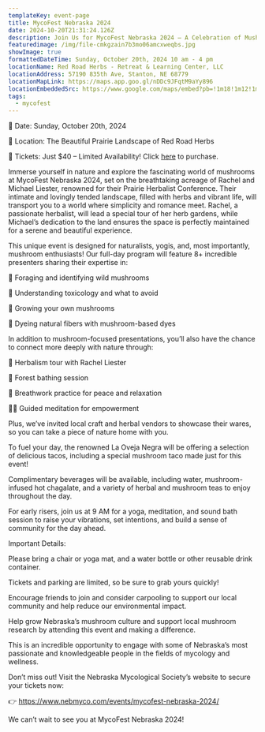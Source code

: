 ```yaml
---
templateKey: event-page
title: MycoFest Nebraska 2024
date: 2024-10-20T21:31:24.126Z
description: Join Us for MycoFest Nebraska 2024 – A Celebration of Mushrooms, Nature, and Wellness!
featuredimage: /img/file-cmkgzain7b3mo06amcxweqbs.jpg
showImage: true
formattedDateTime: Sunday, October 20th, 2024 10 am - 4 pm
locationName: Red Road Herbs - Retreat & Learning Center, LLC
locationAddress: 57190 835th Ave, Stanton, NE 68779
locationMapLink: https://maps.app.goo.gl/nDDc9JFqtM9aYy896
locationEmbeddedSrc: https://www.google.com/maps/embed?pb=!1m18!1m12!1m3!1d2968.208784921225!2d-97.10403118786735!3d41.931364771116!2m3!1f0!2f0!3f0!3m2!1i1024!2i768!4f13.1!3m3!1m2!1s0x87904caf1ad78a6b%3A0x43af40a4f539be3d!2sRed%20Road%20Herbs%20-%20Retreat%20%26%20Learning%20Center%2C%20LLC!5e0!3m2!1sen!2sus!4v1724362650867!5m2!1sen!2sus
tags:
  - mycofest
---
```

🌿 Date: Sunday, October 20th, 2024

📍 Location: The Beautiful Prairie Landscape of Red Road Herbs

🎫 Tickets: Just $40 – Limited Availability! Click [here](https://givebutter.com/nXGVOi) to purchase.

Immerse yourself in nature and explore the fascinating world of mushrooms at MycoFest Nebraska 2024, set on the breathtaking acreage of Rachel and Michael Liester, renowned for their Prairie Herbalist Conference. Their intimate and lovingly tended landscape, filled with herbs and vibrant life, will transport you to a world where simplicity and romance meet. Rachel, a passionate herbalist, will lead a special tour of her herb gardens, while Michael’s dedication to the land ensures the space is perfectly maintained for a serene and beautiful experience.

This unique event is designed for naturalists, yogis, and, most importantly, mushroom enthusiasts! Our full-day program will feature 8+ incredible presenters sharing their expertise in:

🍄 Foraging and identifying wild mushrooms

🍄 Understanding toxicology and what to avoid

🍄 Growing your own mushrooms

🍄 Dyeing natural fibers with mushroom-based dyes

In addition to mushroom-focused presentations, you’ll also have the chance to connect more deeply with nature through:

🌸 Herbalism tour with Rachel Liester

🌲 Forest bathing session

💨 Breathwork practice for peace and relaxation

🧘‍♀️ Guided meditation for empowerment

Plus, we’ve invited local craft and herbal vendors to showcase their wares, so you can take a piece of nature home with you.

To fuel your day, the renowned La Oveja Negra will be offering a selection of delicious tacos, including a special mushroom taco made just for this event!

Complimentary beverages will be available, including water, mushroom-infused hot chagalate, and a variety of herbal and mushroom teas to enjoy throughout the day.

For early risers, join us at 9 AM for a yoga, meditation, and sound bath session to raise your vibrations, set intentions, and build a sense of community for the day ahead.

Important Details:

Please bring a chair or yoga mat, and a water bottle or other reusable drink container.

Tickets and parking are limited, so be sure to grab yours quickly!

Encourage friends to join and consider carpooling to support our local community and help reduce our environmental impact.

Help grow Nebraska’s mushroom culture and support local mushroom research by attending this event and making a difference.

This is an incredible opportunity to engage with some of Nebraska’s most passionate and knowledgeable people in the fields of mycology and wellness.

Don’t miss out! Visit the Nebraska Mycological Society’s website to secure your tickets now:

👉
https://www.nebmyco.com/events/mycofest-nebraska-2024/

We can’t wait to see you at MycoFest Nebraska 2024!